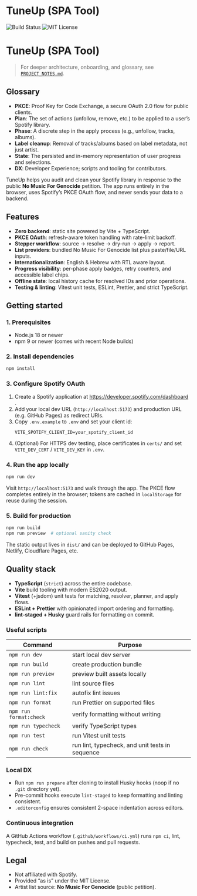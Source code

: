 # TuneUp (SPA Tool)

![Build Status](https://github.com/your-org/tuneup/actions/workflows/ci.yml/badge.svg)
![MIT License](https://img.shields.io/badge/license-MIT-green.svg)

# TuneUp (SPA Tool)

> For deeper architecture, onboarding, and glossary, see [`PROJECT_NOTES.md`](./PROJECT_NOTES.md).

## Glossary

- **PKCE**: Proof Key for Code Exchange, a secure OAuth 2.0 flow for public clients.
- **Plan**: The set of actions (unfollow, remove, etc.) to be applied to a user’s Spotify library.
- **Phase**: A discrete step in the apply process (e.g., unfollow, tracks, albums).
- **Label cleanup**: Removal of tracks/albums based on label metadata, not just artist.
- **State**: The persisted and in-memory representation of user progress and selections.
- **DX**: Developer Experience; scripts and tooling for contributors.

TuneUp helps you audit and clean your Spotify library in response to the public **No Music For Genocide** petition. The app runs entirely in the browser, uses Spotify’s PKCE OAuth flow, and never sends your data to a backend.

## Features

- **Zero backend**: static site powered by Vite + TypeScript.
- **PKCE OAuth**: refresh-aware token handling with rate-limit backoff.
- **Stepper workflow**: source → resolve → dry-run → apply → report.
- **List providers**: bundled No Music For Genocide list plus paste/file/URL inputs.
- **Internationalization**: English & Hebrew with RTL aware layout.
- **Progress visibility**: per-phase apply badges, retry counters, and accessible label chips.
- **Offline state**: local history cache for resolved IDs and prior operations.
- **Testing & linting**: Vitest unit tests, ESLint, Prettier, and strict TypeScript.

## Getting started

### 1. Prerequisites

- Node.js 18 or newer
- npm 9 or newer (comes with recent Node builds)

### 2. Install dependencies

```bash
npm install
```

### 3. Configure Spotify OAuth

1. Create a Spotify application at https://developer.spotify.com/dashboard .
2. Add your local dev URL (`http://localhost:5173`) and production URL (e.g. GitHub Pages) as redirect URIs.
3. Copy `.env.example` to `.env` and set your client id:
   ```env
   VITE_SPOTIFY_CLIENT_ID=your_spotify_client_id
   ```
4. (Optional) For HTTPS dev testing, place certificates in `certs/` and set `VITE_DEV_CERT` / `VITE_DEV_KEY` in `.env`.

### 4. Run the app locally

```bash
npm run dev
```

Visit `http://localhost:5173` and walk through the app. The PKCE flow completes entirely in the browser; tokens are cached in `localStorage` for reuse during the session.

### 5. Build for production

```bash
npm run build
npm run preview  # optional sanity check
```

The static output lives in `dist/` and can be deployed to GitHub Pages, Netlify, Cloudflare Pages, etc.

## Quality stack

- **TypeScript** (`strict`) across the entire codebase.
- **Vite** build tooling with modern ES2020 output.
- **Vitest** (+jsdom) unit tests for matching, resolver, planner, and apply flows.
- **ESLint + Prettier** with opinionated import ordering and formatting.
- **lint-staged + Husky** guard rails for formatting on commit.

### Useful scripts

| Command                | Purpose                                         |
| ---------------------- | ----------------------------------------------- |
| `npm run dev`          | start local dev server                          |
| `npm run build`        | create production bundle                        |
| `npm run preview`      | preview built assets locally                    |
| `npm run lint`         | lint source files                               |
| `npm run lint:fix`     | autofix lint issues                             |
| `npm run format`       | run Prettier on supported files                 |
| `npm run format:check` | verify formatting without writing               |
| `npm run typecheck`    | verify TypeScript types                         |
| `npm run test`         | run Vitest unit tests                           |
| `npm run check`        | run lint, typecheck, and unit tests in sequence |

### Local DX

- Run `npm run prepare` after cloning to install Husky hooks (noop if no `.git` directory yet).
- Pre-commit hooks execute `lint-staged` to keep formatting and linting consistent.
- `.editorconfig` ensures consistent 2-space indentation across editors.

### Continuous integration

A GitHub Actions workflow (`.github/workflows/ci.yml`) runs `npm ci`, lint, typecheck, test, and build on pushes and pull requests.

## Legal

- Not affiliated with Spotify.
- Provided “as is” under the MIT License.
- Artist list source: **No Music For Genocide** (public petition).
